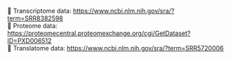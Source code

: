 🔗 Transcriptome data: https://www.ncbi.nlm.nih.gov/sra/?term=SRR8382598<br>
🔗 Proteome data: https://proteomecentral.proteomexchange.org/cgi/GetDataset?ID=PXD006512<br>
🔗 Translatome data: https://www.ncbi.nlm.nih.gov/sra/?term=SRR5720006<br>
